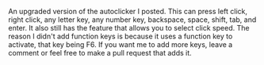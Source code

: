 An upgraded version of the autoclicker I posted. This can press left click, right click, any letter key, any number key, backspace, space, shift, tab, and enter. It also still has the feature that allows you to select click speed. The reason I didn't add function keys is because it uses a function key to activate, that key being F6. If you want me to add more keys, leave a comment or feel free to make a pull request that adds it.
